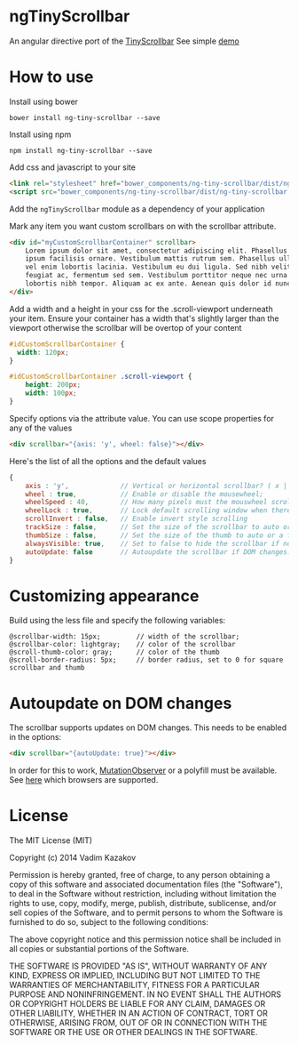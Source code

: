 ngTinyScrollbar
===============

An angular directive port of the [TinyScrollbar](https://github.com/wieringen/tinyscrollbar)
See simple [demo](http://ng-tiny-scrollbar.azurewebsites.net/test.html)

How to use
==========

Install using bower

    bower install ng-tiny-scrollbar --save

Install using npm

    npm install ng-tiny-scrollbar --save

Add css and javascript to your site

```html
<link rel="stylesheet" href="bower_components/ng-tiny-scrollbar/dist/ng-tiny-scrollbar.css" type="text/css"/>
<script src="bower_components/ng-tiny-scrollbar/dist/ng-tiny-scrollbar.js"></script>
```

Add the `ngTinyScrollbar` module as a dependency of your application

Mark any item you want custom scrollbars on with the scrollbar attribute.

```html
<div id="myCustomScrollbarContainer" scrollbar>
    Lorem ipsum dolor sit amet, consectetur adipiscing elit. Phasellus vel metus sed
    ipsum facilisis ornare. Vestibulum mattis rutrum sem. Phasellus ullamcorper nisi
    vel enim lobortis lacinia. Vestibulum eu dui ligula. Sed nibh velit, faucibus sed
    feugiat ac, fermentum sed sem. Vestibulum porttitor neque nec urna tincidunt, vel
    lobortis nibh tempor. Aliquam ac ex ante. Aenean quis dolor id nunc maximus venenatis.
</div>
```

Add a width and a height in your css for the .scroll-viewport underneath your item. Ensure your
container has a width that's slightly larger than the viewport otherwise the scrollbar will be
overtop of your content

```css
#idCustomScrollbarContainer {
  width: 120px;
}

#idCustomScrollbarContainer .scroll-viewport {
    height: 200px;
    width: 100px;
}
```

Specify options via the attribute value. You can use scope properties for any of the values

```html
<div scrollbar="{axis: 'y', wheel: false}"></div>
```

Here's the list of all the options and the default values

```javascript
{
    axis : 'y',             // Vertical or horizontal scrollbar? ( x || y ).
    wheel : true,           // Enable or disable the mousewheel;
    wheelSpeed : 40,        // How many pixels must the mouswheel scroll at a time.
    wheelLock : true,       // Lock default scrolling window when there is no more content.
    scrollInvert : false,   // Enable invert style scrolling
    trackSize : false,      // Set the size of the scrollbar to auto or a fixed number.
    thumbSize : false,      // Set the size of the thumb to auto or a fixed number.
    alwaysVisible: true,    // Set to false to hide the scrollbar if not being used
    autoUpdate: false       // Autoupdate the scrollbar if DOM changes. Needs MutationObserver or a polyfill to be available
}
```

Customizing appearance
======================

Build using the less file and specify the following variables:

```less
@scrollbar-width: 15px;         // width of the scrollbar;
@scrollbar-color: lightgray;    // color of the scrollbar
@scroll-thumb-color: gray;      // color of the thumb
@scroll-border-radius: 5px;     // border radius, set to 0 for square scrollbar and thumb
```

Autoupdate on DOM changes
=========================
The scrollbar supports updates on DOM changes. This needs to be enabled in the options:

```html
<div scrollbar="{autoUpdate: true}"></div>
```

In order for this to work, [MutationObserver](http://developer.mozilla.org/en/docs/Web/API/MutationObserver) or a polyfill must be available. See [here](http://caniuse.com/#feat=mutationobserver) which browsers are supported.

License
=======
The MIT License (MIT)

Copyright (c) 2014 Vadim Kazakov

Permission is hereby granted, free of charge, to any person obtaining a copy
of this software and associated documentation files (the "Software"), to deal
in the Software without restriction, including without limitation the rights
to use, copy, modify, merge, publish, distribute, sublicense, and/or sell
copies of the Software, and to permit persons to whom the Software is
furnished to do so, subject to the following conditions:

The above copyright notice and this permission notice shall be included in all
copies or substantial portions of the Software.

THE SOFTWARE IS PROVIDED "AS IS", WITHOUT WARRANTY OF ANY KIND, EXPRESS OR
IMPLIED, INCLUDING BUT NOT LIMITED TO THE WARRANTIES OF MERCHANTABILITY,
FITNESS FOR A PARTICULAR PURPOSE AND NONINFRINGEMENT. IN NO EVENT SHALL THE
AUTHORS OR COPYRIGHT HOLDERS BE LIABLE FOR ANY CLAIM, DAMAGES OR OTHER
LIABILITY, WHETHER IN AN ACTION OF CONTRACT, TORT OR OTHERWISE, ARISING FROM,
OUT OF OR IN CONNECTION WITH THE SOFTWARE OR THE USE OR OTHER DEALINGS IN THE
SOFTWARE.
